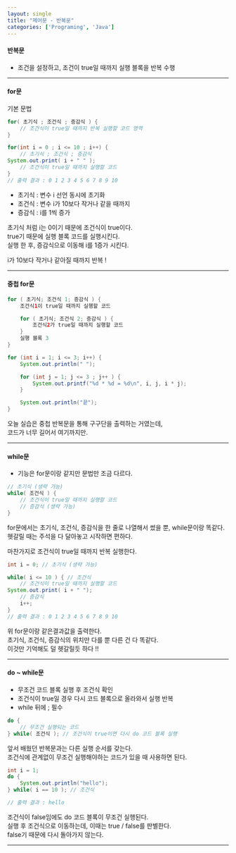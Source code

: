 ```yaml
---
layout: single
title: "제어문 - 반복문"
categories: ['Programing', 'Java']
---
```


   
#### 반복문
* 조건을 설정하고, 조건이 true일 때까지 실행 블록을 반복 수행   

   
***
#### for문
기본 문법   
``` java
for( 초기식 ; 조건식 ; 증감식 ) {
    // 조건식이 true일 때까지 반복 실행할 코드 영역
}
```   
``` java
for(int i = 0 ; i <= 10 ; i++) {
    // 초기식 ; 조건식 ; 증감식
System.out.print( i + " " );
    // 조건식이 true일 때까지 실행할 코드
}
// 출력 결과 : 0 1 2 3 4 5 6 7 8 9 10
```   
* 초기식 : 변수 i 선언 동시에 초기화   
* 조건식 : 변수 i가 10보다 작거나 같을 때까지   
* 증감식 : i를 1씩 증가   

초기식 처럼 i는 0이기 때문에 조건식이 true이다.   
true기 때문에 실행 블록 코드를 실행시킨다.   
실행 한 후, 증감식으로 이동해 i를 1증가 시킨다.   
     
i가 10보다 작거나 같아질 때까지 반복 !   
   
***
#### 중첩 for문
``` java
for ( 초기식; 조건식 1; 증감식 ) {
    조건식1이 true일 때까지 실행할 코드

    for ( 초기식; 조건식 2; 증감식 ) {
        조건식2가 true일 때까지 실행할 코드
    }
    실행 블록 3
}
```   
``` java
for (int i = 1; i <= 3; i++) {
    System.out.println(" ");

    for (int j = 1; j <= 3 ; j++ ) {
        System.out.printf("%d * %d = %d\n", i, j, i * j);
    }

    System.out.println("끝");
}
```   
오늘 실습은 중첩 반복문을 통해 구구단을 출력하는 거였는데,   
코드가 너무 길어서 여기까지만.   
   
***
#### while문
* 기능은 for문이랑 같지만 문법만 조금 다르다.   
   
``` java
// 초기식 (생략 가능)
while( 조건식 ) {
    // 조건식이 true일 때까지 실행할 코드
    // 증감식 (생략 가능)
}
```   
   
for문에서는 초기식, 조건식, 증감식을 한 줄로 나열해서 썼을 뿐, while문이랑 똑같다.   
헷갈릴 때는 주석을 다 달아놓고 시작하면 편하다.   
   
마찬가지로 조건식이 true일 때까지 반복 실행한다.   
   
``` java
int i = 0; // 초기식 (생략 가능)

while( i <= 10 ) { // 조건식
    // 조건식이 true일 때까지 실행할 코드
System.out.print( i + " ");
    // 증감식
    i++;
}
// 출력 결과 : 0 1 2 3 4 5 6 7 8 9 10
```    
위 for문이랑 같은결과값을 출력한다.   
초기식, 조건식, 증감식의 위치만 다를 뿐 다른 건 다 똑같다.   
이것만 기억해도 덜 헷갈릴듯 하다 !!   
   
***
#### do ~ while문
* 무조건 코드 블록 실행 후 조건식 확인   
* 조건식이 true일 경우 다시 코드 블록으로 올라와서 실행 반복   
* while 뒤에 ; 필수   
   
``` java
do {
    // 무조건 실행되는 코드
} while( 조건식 ); // 조건식이 true이면 다시 do 코드 블록 실행
```   
앞서 배웠던 반복문과는 다른 실행 순서를 갖는다.   
조건식에 관계없이 무조건 실행해야하는 코드가 있을 때 사용하면 된다.   
   
``` java
int i = 1;
do {
    System.out.println("hello");
} while( i == 10 ); // 조건식

// 출력 결과 : hello
```   
조건식이 false임에도 do 코드 블록이 무조건 실행된다.   
실행 후 조건식으로 이동하는데, 이때는 true / false를 판별한다.   
false기 때문에 다시 돌아가지 않는다.   
   
***

